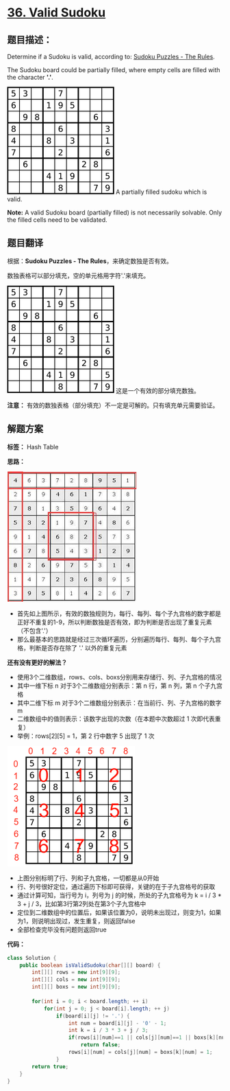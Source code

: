 # [36. Valid Sudoku](https://leetcode.com/problems/valid-sudoku/description/)

## 题目描述：

Determine if a Sudoku is valid, according to: [Sudoku Puzzles - The Rules](http://sudoku.com.au/TheRules.aspx).

The Sudoku board could be partially filled, where empty cells are filled with the character **'.'**.

![](../images/36-1.png)
A partially filled sudoku which is valid.

**Note:**
A valid Sudoku board (partially filled) is not necessarily solvable. Only the filled cells need to be validated.

## 题目翻译

根据：**Sudoku Puzzles - The Rules**，来确定数独是否有效。

数独表格可以部分填充，空的单元格用字符'.'来填充。

![](../images/36-1.png)
这是一个有效的部分填充数独。

**注意：**
有效的数独表格（部分填充）不一定是可解的。只有填充单元需要验证。

## 解题方案

**标签：** Hash Table

**思路：**

![](../images/36-2.png)

- 首先如上图所示，有效的数独规则为，每行、每列、每个子九宫格的数字都是正好不重复的1-9，所以判断数独是否有效，即为判断是否出现了重复元素（不包含'.'）
- 那么最基本的思路就是经过三次循环遍历，分别遍历每行、每列、每个子九宫格，判断是否存在除了 '.' 以外的重复元素

**还有没有更好的解法？**

- 使用3个二维数组，rows、cols、boxs分别用来存储行、列、子九宫格的情况
- 其中一维下标 n 对于3个二维数组分别表示：第 n 行，第 n 列，第 n 个子九宫格
- 其中二维下标 m 对于3个二维数组分别表示：在当前行、列、子九宫格的数字m
- 二维数组中的值则表示：该数字出现的次数（在本题中次数超过 1 次即代表重复）
- 举例：rows[2][5] = 1，第 2 行中数字 5 出现了 1 次

![](../images/36-3.png)

- 上图分别标明了行、列和子九宫格，一切都是从0开始
- 行、列号很好定位，通过遍历下标即可获得，关键的在于子九宫格号的获取
- 通过计算可知，当行号为 i，列号为 j 的时候，所处的子九宫格号为 k = i / 3 * 3 + j / 3，比如第3行第2列处在第3个子九宫格中
- 定位到二维数组中的位置后，如果该位置为0，说明未出现过，则变为1，如果为1，则说明出现过，发生重复，则返回false
- 全部检查完毕没有问题则返回true

**代码：**

```java
class Solution {
    public boolean isValidSudoku(char[][] board) {
        int[][] rows = new int[9][9];
        int[][] cols = new int[9][9];
        int[][] boxs = new int[9][9];
        
        for(int i = 0; i < board.length; ++ i)
            for(int j = 0; j < board[i].length; ++ j)
                if(board[i][j] != '.') {
                    int num = board[i][j] - '0' - 1;
                    int k = i / 3 * 3 + j / 3;
                    if(rows[i][num]==1 || cols[j][num]==1 || boxs[k][num]==1)
                        return false;
                    rows[i][num] = cols[j][num] = boxs[k][num] = 1;
                }
        return true;
    }
}
```